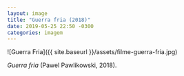 ```yaml
---
layout: image
title: "Guerra fria (2018)"
date: 2019-05-25 22:50 -0300
categories: imagem
---
```

![Guerra Fria]({{ site.baseurl }}/assets/filme-guerra-fria.jpg)

_Guerra fria_ (Pawel Pawlikowski, 2018).
